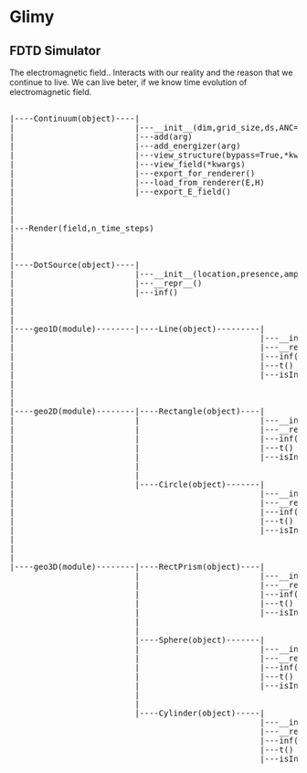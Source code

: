 # Glimy
## FDTD Simulator
  The electromagnetic field.. Interacts with our reality and the reason that we continue to live. We can live beter, if we know time evolution of electromagnetic field. 


<pre>
  
|----Continuum(object)----|
|                         |---__init__(dim,grid_size,ds,ANC=False)
|                         |---add(arg)
|                         |---add_energizer(arg)
|                         |---view_structure(bypass=True,*kwargs)
|                         |---view_field(*kwargs)
|                         |---export_for_renderer()
|                         |---load_from_renderer(E,H)
|                         |---export_E_field()
|
|
|
|---Render(field,n_time_steps)
|
|
|
|----DotSource(object)----|
|                         |---__init__(location,presence,amplitude,frequency,phase=0)
|                         |---__repr__()
|                         |---inf()
|                         
| 
| 
|----geo1D(module)--------|----Line(object)---------|
|                                                   |---__init__(A, B, layer, e=1, mu=1)
|                                                   |---__repr__()
|                                                   |---inf()
|                                                   |---t()
|                                                   |---isIn(point)
| 
| 
|                                                   
|----geo2D(module)--------|----Rectangle(object)----|
|                         |                         |---__init__(A,B,layer,e=1,mu=1)
|                         |                         |---__repr__()
|                         |                         |---inf()
|                         |                         |---t()
|                         |                         |---isIn(point)
|                         |
|                         |
|                         |----Circle(object)-------|
|                                                   |---__init__(A,r,layer,e=1,mu=1)
|                                                   |---__repr__()
|                                                   |---inf()
|                                                   |---t()
|                                                   |---isIn(point)
|
|
|
|----geo3D(module)--------|----RectPrism(object)----|
                          |                         |---__init__(A,B,layer=0,e=1,mu=1)
                          |                         |---__repr__()
                          |                         |---inf()
                          |                         |---t()
                          |                         |---isIn(point)
                          |
                          |
                          |----Sphere(object)-------|
                          |                         |---__init__(C,r,layer=0,e=1,mu=1)
                          |                         |---__repr__()
                          |                         |---inf()
                          |                         |---t()
                          |                         |---isIn(point)
                          |
                          |
                          |----Cylinder(object)-----|
                                                    |---__init__(C,r,h,layer=0,e=1,mu=1)
                                                    |---__repr__()
                                                    |---inf()
                                                    |---t()
                                                    |---isIn(point)
 
  </pre>

